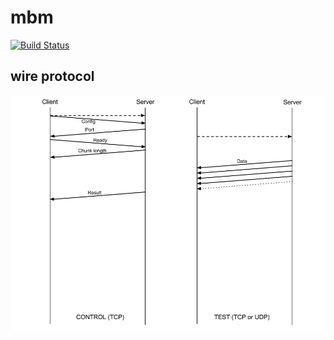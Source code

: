 mbm
===
[![Build Status](https://drone.io/github.com/m-lab/mbm/status.png)](https://drone.io/github.com/m-lab/mbm/latest)

wire protocol
-------------
![Wire Protocol](wire_protocol.png)
